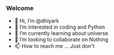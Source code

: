 ### Welcome
- 👋 Hi, I’m @dhiyark
- 👀 I’m interested in coding and Python 
- 🌱 I’m currently learning about universe
- 💞️ I’m looking to collaborate on Nothing
- 📫 How to reach me ... Just don't


<!---
dhiyark/dhiyark is a ✨ special ✨ repository because its `README.md` (this file) appears on your GitHub profile.
You can click the Preview link to take a look at your changes.
--->
